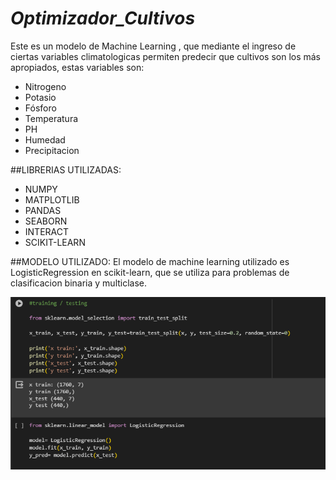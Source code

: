 # *Optimizador_Cultivos*

Este es un modelo de Machine Learning , que mediante el ingreso de ciertas variables climatologicas permiten predecir que cultivos son los más apropiados, estas variables son:

- Nitrogeno
- Potasio
- Fósforo
- Temperatura
- PH
- Humedad
- Precipitacion


##LIBRERIAS UTILIZADAS:

- NUMPY
- MATPLOTLIB
- PANDAS
- SEABORN
- INTERACT
- SCIKIT-LEARN

##MODELO UTILIZADO: El modelo de machine learning utilizado es LogisticRegression en scikit-learn, que se utiliza para problemas de clasificacion binaria y multiclase.

![Modelo de regresión](https://github.com/saulobw/Optimizador_Cultivos/blob/main/Captura%20de%20pantalla%20(36).png?raw=true)


